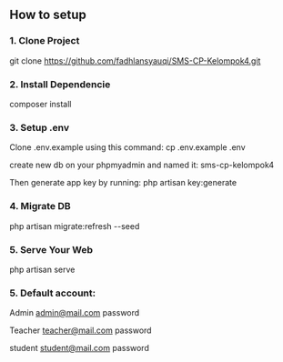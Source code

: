 ## How to setup

### 1. Clone Project
git clone https://github.com/fadhlansyauqi/SMS-CP-Kelompok4.git

### 2. Install Dependencie
composer install

### 3. Setup .env

Clone .env.example using this command:
cp .env.example .env

create new db on your phpmyadmin and named it:
sms-cp-kelompok4

Then generate app key by running:
php artisan key:generate

### 4. Migrate DB

php artisan migrate:refresh --seed

### 5. Serve Your Web

php artisan serve

### 5. Default account:
Admin
admin@mail.com
password

Teacher
teacher@mail.com
password

student
student@mail.com
password
